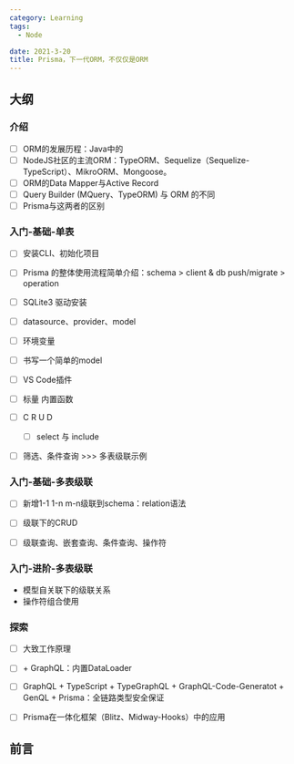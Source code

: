 ```yaml
---
category: Learning
tags:
  - Node

date: 2021-3-20
title: Prisma，下一代ORM，不仅仅是ORM
---
```


## 大纲

### 介绍

- [ ] ORM的发展历程：Java中的
- [ ] NodeJS社区的主流ORM：TypeORM、Sequelize（Sequelize-TypeScript）、MikroORM、Mongoose。
- [ ] ORM的Data Mapper与Active Record
- [ ] Query Builder (MQuery、TypeORM) 与 ORM 的不同
- [ ] Prisma与这两者的区别

### 入门-基础-单表

- [ ] 安装CLI、初始化项目
- [ ] Prisma 的整体使用流程简单介绍：schema > client & db push/migrate > operation
- [ ] SQLite3 驱动安装
- [ ] datasource、provider、model
- [ ] 环境变量
- [ ] 书写一个简单的model
- [ ] VS Code插件
- [ ] 标量 内置函数
- [ ] C R U D
  - [ ] select 与 include
- [ ] 筛选、条件查询 >>> 多表级联示例



### 入门-基础-多表级联

- [ ] 新增1-1 1-n m-n级联到schema：relation语法
- [ ] 级联下的CRUD
- [ ] 级联查询、嵌套查询、条件查询、操作符



### 入门-进阶-多表级联

- 模型自关联下的级联关系
- 操作符组合使用



### 探索

- [ ] 大致工作原理
- [ ] \+ GraphQL：内置DataLoader
- [ ] GraphQL + TypeScript + TypeGraphQL + GraphQL-Code-Generatot + GenQL + Prisma：全链路类型安全保证
- [ ] Prisma在一体化框架（Blitz、Midway-Hooks）中的应用



## 前言

